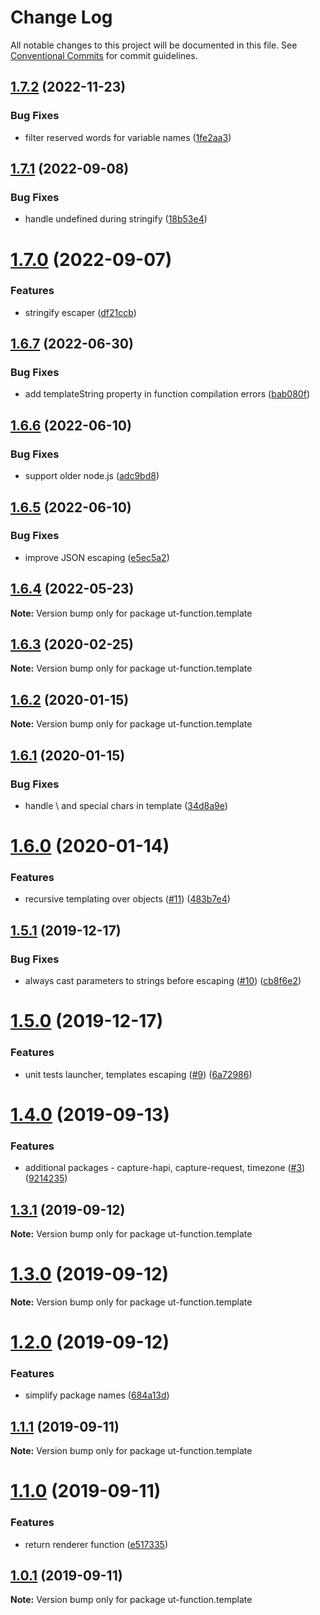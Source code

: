 # Change Log

All notable changes to this project will be documented in this file.
See [Conventional Commits](https://conventionalcommits.org) for commit guidelines.

## [1.7.2](https://github.com/softwaregroup-bg/ut-function/compare/ut-function.common-joi@1.9.1...ut-function.template@1.7.2) (2022-11-23)


### Bug Fixes

* filter reserved words for variable names ([1fe2aa3](https://github.com/softwaregroup-bg/ut-function/commit/1fe2aa3d56cd75846463af745d5ec3e59a788845))





## [1.7.1](https://github.com/softwaregroup-bg/ut-function/compare/ut-function.xml2json@1.1.13...ut-function.template@1.7.1) (2022-09-08)


### Bug Fixes

* handle undefined during stringify ([18b53e4](https://github.com/softwaregroup-bg/ut-function/commit/18b53e4a969a9154c124d6e4f61f7029faca3bef))





# [1.7.0](https://github.com/softwaregroup-bg/ut-function/compare/ut-function.common-joi@1.7.5...ut-function.template@1.7.0) (2022-09-07)


### Features

* stringify escaper ([df21ccb](https://github.com/softwaregroup-bg/ut-function/commit/df21ccb2865fcb0c9f81668b2edfea27059a52dc))





## [1.6.7](https://github.com/softwaregroup-bg/ut-function/compare/ut-function.xml2json@1.1.11...ut-function.template@1.6.7) (2022-06-30)


### Bug Fixes

* add templateString property in function compilation errors ([bab080f](https://github.com/softwaregroup-bg/ut-function/commit/bab080fe75ffad4f21e25554523a7e8d770e598c))





## [1.6.6](https://github.com/softwaregroup-bg/ut-function/compare/ut-function.xml2json@1.1.10...ut-function.template@1.6.6) (2022-06-10)


### Bug Fixes

* support older node.js ([adc9bd8](https://github.com/softwaregroup-bg/ut-function/commit/adc9bd829b41a427b4aa79897696923c004cac49))





## [1.6.5](https://github.com/softwaregroup-bg/ut-function/compare/ut-function.common-joi@1.7.2...ut-function.template@1.6.5) (2022-06-10)


### Bug Fixes

* improve JSON escaping ([e5ec5a2](https://github.com/softwaregroup-bg/ut-function/commit/e5ec5a22f7f4e29326b67cf43974c897ac529f5a))





## [1.6.4](https://github.com/softwaregroup-bg/ut-function/compare/ut-function.capture-hapi@1.1.3...ut-function.template@1.6.4) (2022-05-23)

**Note:** Version bump only for package ut-function.template





## [1.6.3](https://github.com/softwaregroup-bg/ut-function/compare/ut-function.merge@1.5.4...ut-function.template@1.6.3) (2020-02-25)

**Note:** Version bump only for package ut-function.template





## [1.6.2](https://github.com/softwaregroup-bg/ut-function/compare/ut-function.xml2json@1.1.5...ut-function.template@1.6.2) (2020-01-15)

**Note:** Version bump only for package ut-function.template





## [1.6.1](https://github.com/softwaregroup-bg/ut-function/compare/ut-function.cbc@1.1.0...ut-function.template@1.6.1) (2020-01-15)


### Bug Fixes

* handle \ and special chars in template ([34d8a9e](https://github.com/softwaregroup-bg/ut-function/commit/34d8a9e))





# [1.6.0](https://github.com/softwaregroup-bg/ut-function/compare/ut-function.xml2json@1.1.2...ut-function.template@1.6.0) (2020-01-14)


### Features

* recursive templating over objects ([#11](https://github.com/softwaregroup-bg/ut-function/issues/11)) ([483b7e4](https://github.com/softwaregroup-bg/ut-function/commit/483b7e4))





## [1.5.1](https://github.com/softwaregroup-bg/ut-function/compare/ut-function.dispatch@1.1.0...ut-function.template@1.5.1) (2019-12-17)


### Bug Fixes

* always cast parameters to strings before escaping ([#10](https://github.com/softwaregroup-bg/ut-function/issues/10)) ([cb8f6e2](https://github.com/softwaregroup-bg/ut-function/commit/cb8f6e2))





# [1.5.0](https://github.com/softwaregroup-bg/ut-function/compare/ut-function.xml2json@1.1.0...ut-function.template@1.5.0) (2019-12-17)


### Features

* unit tests launcher, templates escaping ([#9](https://github.com/softwaregroup-bg/ut-function/issues/9)) ([6a72986](https://github.com/softwaregroup-bg/ut-function/commit/6a72986))





# [1.4.0](https://github.com/softwaregroup-bg/ut-function/compare/ut-function.template@1.3.1...ut-function.template@1.4.0) (2019-09-13)


### Features

* additional packages - capture-hapi, capture-request, timezone ([#3](https://github.com/softwaregroup-bg/ut-function/issues/3)) ([9214235](https://github.com/softwaregroup-bg/ut-function/commit/9214235))





## [1.3.1](https://github.com/softwaregroup-bg/ut-function/compare/ut-function.template@1.3.0...ut-function.template@1.3.1) (2019-09-12)

**Note:** Version bump only for package ut-function.template





# [1.3.0](https://github.com/softwaregroup-bg/ut-function/compare/ut.template@1.2.0...ut-function.template@1.3.0) (2019-09-12)

**Note:** Version bump only for package ut-function.template





# [1.2.0](https://github.com/softwaregroup-bg/ut-function/compare/ut-function.flatten@1.0.3...ut.template@1.2.0) (2019-09-12)


### Features

* simplify package names ([684a13d](https://github.com/softwaregroup-bg/ut-function/commit/684a13d))





## [1.1.1](https://github.com/softwaregroup-bg/ut-function/compare/ut-function.template@1.1.0...ut-function.template@1.1.1) (2019-09-11)

**Note:** Version bump only for package ut-function.template





# [1.1.0](https://github.com/softwaregroup-bg/ut-function/compare/ut-function.template@1.0.1...ut-function.template@1.1.0) (2019-09-11)


### Features

* return renderer function ([e517335](https://github.com/softwaregroup-bg/ut-function/commit/e517335))





## [1.0.1](https://github.com/softwaregroup-bg/ut-function/compare/initial@1.0.0...ut-function.template@1.0.1) (2019-09-11)

**Note:** Version bump only for package ut-function.template
